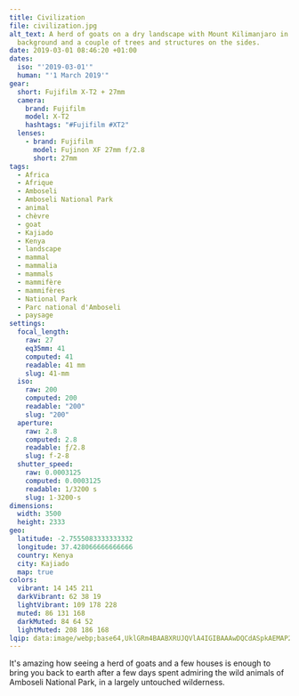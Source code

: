```yaml
---
title: Civilization
file: civilization.jpg
alt_text: A herd of goats on a dry landscape with Mount Kilimanjaro in the
  background and a couple of trees and structures on the sides.
date: 2019-03-01 08:46:20 +01:00
dates:
  iso: "'2019-03-01'"
  human: "'1 March 2019'"
gear:
  short: Fujifilm X-T2 + 27mm
  camera:
    brand: Fujifilm
    model: X-T2
    hashtags: "#Fujifilm #XT2"
  lenses:
    - brand: Fujifilm
      model: Fujinon XF 27mm f/2.8
      short: 27mm
tags:
  - Africa
  - Afrique
  - Amboseli
  - Amboseli National Park
  - animal
  - chèvre
  - goat
  - Kajiado
  - Kenya
  - landscape
  - mammal
  - mammalia
  - mammals
  - mammifère
  - mammifères
  - National Park
  - Parc national d'Amboseli
  - paysage
settings:
  focal_length:
    raw: 27
    eq35mm: 41
    computed: 41
    readable: 41 mm
    slug: 41-mm
  iso:
    raw: 200
    computed: 200
    readable: "200"
    slug: "200"
  aperture:
    raw: 2.8
    computed: 2.8
    readable: ƒ/2.8
    slug: f-2-8
  shutter_speed:
    raw: 0.0003125
    computed: 0.0003125
    readable: 1/3200 s
    slug: 1-3200-s
dimensions:
  width: 3500
  height: 2333
geo:
  latitude: -2.7555083333333332
  longitude: 37.428066666666666
  country: Kenya
  city: Kajiado
  map: true
colors:
  vibrant: 14 145 211
  darkVibrant: 62 38 19
  lightVibrant: 109 178 228
  muted: 86 131 168
  darkMuted: 84 64 52
  lightMuted: 208 186 168
lqip: data:image/webp;base64,UklGRm4BAABXRUJQVlA4IGIBAAAwDQCdASpkAEMAP22ixVi0rDElLrn8opAtiWMAycQFlfcONQPFUjMsEMAD7FwYLu2aVNxRaJw+1ruJpUxG7nT88FMOjJO+4X5nQXPBbJI9RbIrqAfZ2qkxEqy/X/akyk1qg4f0+eB60okadWgat5+QWzAA1oLmenbqerHlXpxLLvcqTvAnYfSy58D34Ll1IxkUbYZndwEimdvwdyOBMMHga4ulhlB6zSnly10gWalaG+XRXifQAoafVVx4GYl7FrRnPQDpLVPb4Cgvcfksvi2bZNtmfj4iDCc58PoEUlqHkxu4uaKGf1UapzgDxHHmuB1wOe85DTXmvmbdMAJ87VB0+qV5LS9R00yx5GSEUimoBI2AhxPIpZPWblfAzsKk8ygVks8e9BvN0B+qQKF8Lp0Cu2K2ob3WKV+j871fET1jSI1WBMwemBejA2uGd77/2F3BFb1n8Zxgyq9s0CiiyQAAAAA=
---
```


It's amazing how seeing a herd of goats and a few houses is enough to bring you back to earth after a few days spent admiring the wild animals of Amboseli National Park, in a largely untouched wilderness.
